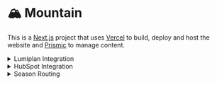 # 🏔️ Mountain

This is a [Next.js](https://nextjs.org/) project that uses [Vercel](https://vercel.com/) to build, deploy and host the website and [Prismic](https://prismic.io/) to manage content.

<details>
  <summary>Lumiplan Integration</summary>

All [Conditions](https://localhost:3001/conditions) data, including data used in the menu, is fetched from [Lumiplan](https://www.lumiplan-north-america.com/).

For detailed information please review the [technical documentation](LumiplanIntegration.md) for our integration.

</details>

<details>
  <summary>HubSpot Integration</summary>

The Form Slice in Prismic uses HubSpot API data fetch forms using their HubSpot ID. To find all available HubSpot forms please refer to [HubSpot Forms](https://localhost:3001/bc2dd196-568a-hubspot-forms). There you will be able to copy the desired form ID and paste it into Prismic.

For detailed information please review the [technical documentation](HubspotIntegration.md) for our integration.

</details>

<details>
  <summary>Season Routing</summary>

Some pages in our website automatically route from the root page to the seasons specific page. This is done within `/middleware.ts`. The current season is a value defined in Prismic using the Season Custom Type.

Pages with season routing:

</details>
